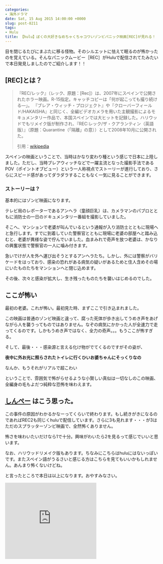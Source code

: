 ```yaml
---
categories:
- 海外ドラマ
date: Sat, 15 Aug 2015 14:00:00 +0000
slug: post-8211
tags:
- Hulu
title: 【hulu】ぼくの大好きなめちゃくちゃコワいゾンビパニック映画[REC]が見れる！
---
```


目を閉じるたびにまぶたに移る怪物。そのシルエットに怯えて眠るのが怖かったのを覚えている。そんなパニックムービー［REC］がHuluで配信されてたみたいで本日発見しましたのでご紹介します！！<!--more--><h2>[REC]とは？</h2>

<blockquote>『REC/レック』（レック、原題：[Rec]）は、2007年にスペインで公開されたホラー映画。R-15指定。キャッチコピーは「何が起こっても撮り続ける―」。
『ブレア・ウィッチ・プロジェクト』や『クローバーフィールド/HAKAISHA』と同じく、全編ビデオカメラを用いた主観撮影によるモキュメンタリー作品で、本国スペインでは大ヒットを記録した。ハリウッドでもリメイク版が制作され、『REC:レック/ザ・クアランティン（英語版）』（原題：Quarantine（「隔離」の意））として2008年10月に公開された。

引用：<a href="https://ja.wikipedia.org/wiki/REC/%E3%83%AC%E3%83%83%E3%82%AF">wikipedia</a></blockquote>


スペインの映画ということで、当時はかなり変わり種という感じで日本に上陸しました。ただし、当時ブレアウィッチなどで一躍主流となった撮影手法であるPOV（ポイントオブビュー）という一人称視点でストーリーが進行しており、さらにスピード感があってダラダラすることもなく一気に見ることができます。

<h3>ストーリーは？</h3>

基本的にはゾンビ映画になります。

テレビ局のレポーターであるアンヘラ（童顔巨乳）は、カメラマンのパブロとともに消防士の一日のドキュメンタリー番組を撮影していました。

そこへ、マンションで老婆が叫んでいるという通報が入り消防士とともに現場へと急行します。すでに到着していた警察官とともに現場に老婆の部屋へと踏み込むと、老婆が異様な姿で佇んでいました。血まみれで奇声を放つ老婆は、かなりの興奮状態で警察官の一人に噛み付きます。

急いでけが人を外へ運び出そうとするアンヘラたち。しかし、外には警察がバリケードをはっており、感染の恐れがある病気の疑いがあるためと住人含めその場にいたものたちをマンションへと閉じ込めます。

その後、次々と感染が拡大し、生き残ったものたちを襲いはじめるのでした。



<h2>ここが怖い</h2>

最初の老婆。これが怖い。最初見た時、まずここで引き込まれました。

この映画は普通のゾンビ映画と違って、腐った死体が歩き出してうめき声をあげながら人を襲うってものではありません。なぞの病気にかかった人が全速力で走ってくるのです。しかもうめき声ではなく、全力の奇声。。。もうここが怖すぎる。


そして、最後・・・感染源と言える化け物がでてくるのですがその姿が、

<strong>夜中に外お光に照らされたトイレに行くひいお婆ちゃんにそっくりなの</strong>

なんか、もうそれがリアルで超こわい



ということで、雰囲気で怖がらせるような小賢しい真似は一切なしのこの映画、全編身の毛もよだつ純粋な恐怖を味わえます。


<h2><a href="https://twitter.com/s_s_p_y" target="_blank">しんぺー</a> はこう思った。</h2>

この事件の原因がわかるかなーってくらいで終わります。もし続きがきになるのであればREC2も同じくhuluで配信しています。さらに3も見れます・・・が3はただのスプラッターゾンビ映画で、全然怖くありません。

怖さを味わいたいだけなら1で十分。興味がわいたら2を見るって感じでいいと思います。

なお、ハリウッドリメイク版もあります。ちなみにこちらはhuluにはないっぽいです。またスペイン語がうるさいと感じる方はこちらを見てもいいかもしれません。あんまり怖くないけどね。


と言ったところで本日は以上になります。おやすみなさい。


<iframe frameborder="0" allowtransparency="true" height="250" width="300" marginheight="0" scrolling="no" src="http://ad.jp.ap.valuecommerce.com/servlet/htmlbanner?sid=3041033&pid=883659442" marginwidth="0"><script language="javascript" src="http://ad.jp.ap.valuecommerce.com/servlet/jsbanner?sid=3041033&pid=883659442"></script><noscript><a href="http://ck.jp.ap.valuecommerce.com/servlet/referral?sid=3041033&pid=883659442" target="_blank" >![](images/gifbanner?sid=3041033&pid=883659442)</a></noscript></iframe>